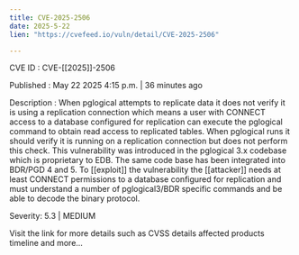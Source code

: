 ```yaml
---
title: CVE-2025-2506
date: 2025-5-22
lien: "https://cvefeed.io/vuln/detail/CVE-2025-2506"

---
```


CVE ID : CVE-[[2025]]-2506

Published :  May 22
2025
4:15 p.m. | 36 minutes ago

Description : When pglogical attempts to replicate data
it does not verify it is using a replication connection
which means a user with CONNECT access to a database configured for replication can execute the pglogical command to obtain read access to replicated tables. When pglogical runs it should verify it is running on a replication connection but does not perform this check. This vulnerability was introduced in the pglogical 3.x codebase
which is proprietary to EDB. The same code base has been integrated into BDR/PGD 4 and 5.
To [[exploit]] the vulnerability the [[attacker]] needs at least CONNECT permissions to a database configured for replication and must understand a number of pglogical3/BDR specific commands and be able to decode the binary protocol.

Severity: 5.3 | MEDIUM

Visit the link for more details
such as CVSS details
affected products
timeline
and more...
